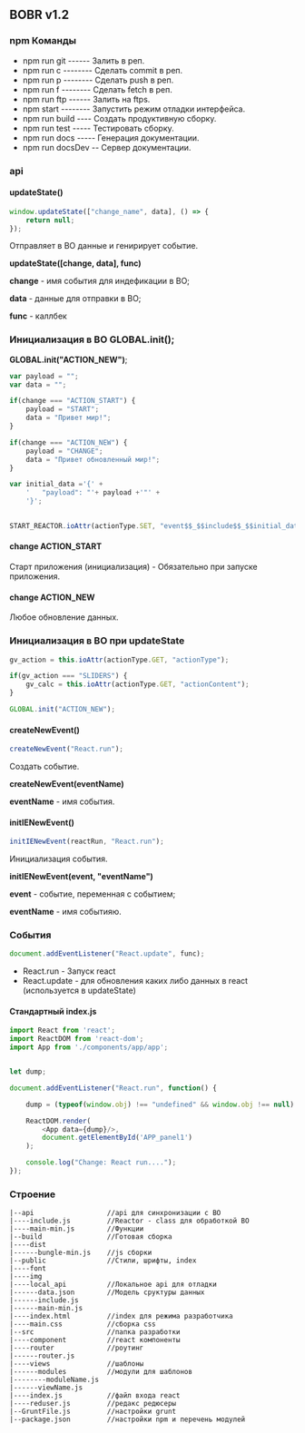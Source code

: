 ## BOBR v1.2

### npm Команды
- npm run git ------ Залить в реп.
- npm run c -------- Сделать commit в реп.
- npm run p -------- Сделать push в реп.
- npm run f -------- Сделать fetch в реп.
- npm run ftp ------ Залить на ftps.
- npm start -------- Запустить режим отладки интерфейса.
- npm run build ---- Создать продуктивную сборку.
- npm run test ----- Тестировать сборку.
- npm run docs ----- Генерация документации.
- npm run docsDev -- Сервер документации.

### api

#### updateState()
```javascript
window.updateState(["change_name", data], () => {
    return null;
});
```
Отправляет в BO данные и генирирует событие.

**updateState([change, data], func)**

**change** - имя события для индефикации в BO;

**data** - данные для отправки в BO;

**func** - каллбек

### Инициализация в BO GLOBAL.init();
**GLOBAL.init("ACTION_NEW")**;
```javascript
var payload = "";
var data = "";

if(change === "ACTION_START") {
	payload = "START";	
	data = "Привет мир!";
}

if(change === "ACTION_NEW") {
	payload = "CHANGE";
	data = "Привет обновленный мир!";
}

var initial_data ='{' +
	'	"payload": "'+ payload +'"' +
	'}';

		
START_REACTOR.ioAttr(actionType.SET, "event$$_$$include$$_$$initial_data$$_$$data","run$$_$$Reactor$$_$$" + initial_data + "$$_$$" + data);
```

#### change ACTION_START

Старт приложения (инициализация) - Обязательно при запуске приложения.

#### change ACTION_NEW

Любое обновление данных.

### Инициализация в BO при updateState

```javascript
gv_action = this.ioAttr(actionType.GET, "actionType");

if(gv_action === "SLIDERS") {
	gv_calc = this.ioAttr(actionType.GET, "actionContent");
}

GLOBAL.init("ACTION_NEW");
```

#### createNewEvent()
```javascript
createNewEvent("React.run");
```
Создать событие.

**createNewEvent(eventName)**

**eventName** - имя события.

#### initIENewEvent()
```javascript
initIENewEvent(reactRun, "React.run");
```
Инициализация события.

**initIENewEvent(event, "eventName")**

**event** - событие, переменная с событием;

**eventName** - имя событияю.

### События

```javascript
document.addEventListener("React.update", func);
```

- React.run - Запуск react
- React.update - для обновления каких либо данных в react (используется в updateState)

#### Стандартный index.js

```javascript
import React from 'react';
import ReactDOM from 'react-dom';
import App from './components/app/app';


let dump;

document.addEventListener("React.run", function() {

    dump = (typeof(window.obj) !== "undefined" && window.obj !== null) ? window.obj : {};

    ReactDOM.render(
        <App data={dump}/>,
        document.getElementById('APP_panel1')
    );

    console.log("Change: React run....");
});
```

### Строение
```jade
|--api                  //api для синхронизации с BO
|----include.js         //Reactor - class для обработкой BO
|----main-min.js        //Функции
|--build                //Готовая сборка
|----dist
|------bungle-min.js    //js сборки
|--public               //Стили, шрифты, index
|----font
|----img
|----local_api          //Локальное api для отладки
|------data.json        //Модель сруктуры данных
|------include.js      
|------main-min.js
|----index.html         //index для режима разработчика
|----main.css           //сборка css
|--src                  //папка разработки
|----component          //react компоненты
|----router             //роутинг
|------router.js
|----views              //шаблоны
|------modules          //модули для шаблонов
|--------moduleName.js
|------viewName.js
|----index.js           //файл входа react
|----reduser.js         //редакс редюсеры
|--GruntFile.js         //настройки grunt
|--package.json         //настройки npm и перечень модулей
```
